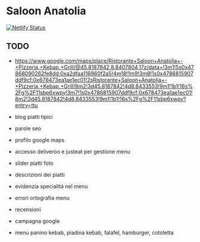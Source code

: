 # Saloon Anatolia

[![Netlify Status](https://api.netlify.com/api/v1/badges/6207901b-b4f4-417c-8c51-495d85418cae/deploy-status)](https://app.netlify.com/sites/saloonanatolia/deploys)

## TODO

- https://www.google.com/maps/place/Ristorante+Saloon+Anatolia+-+Pizzeria,+Kebap,+Grill/@45.8187842,8.8407804,17z/data=!3m1!5s0x47868090262fe8dd:0xa2dfaa116960f2a5!4m18!1m9!3m8!1s0x4786815907ddf9cf:0x678473ea1ae1ec01!2sRistorante+Saloon+Anatolia+-+Pizzeria,+Kebap,+Grill!8m2!3d45.8187842!4d8.8433553!9m1!1b1!16s%2Fg%2F11sbp6xwpy!3m7!1s0x4786815907ddf9cf:0x678473ea1ae1ec01!8m2!3d45.8187842!4d8.8433553!9m1!1b1!16s%2Fg%2F11sbp6xwpy?entry=ttu
- blog piatti tipici
- parole seo

- profilo google maps
- accesso deliveroo e justeat per gestione menu

- slider piatti foto
- descrizioni dei piatti
- evidenzia specialitá nel menu
- errori ortografia menu

- recensioni

- campagna google

- menu panino kebab, piadina kebab, falafel, hamburger, cotoletta